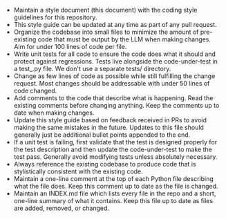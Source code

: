 - Maintain a style document (this document) with the coding style guidelines for this repository.
- This style guide can be updated at any time as part of any pull request.
- Organize the codebase into small files to minimize the amount of pre-existing code that must be output by the LLM when making changes. Aim for under 100 lines of code per file.
- Write unit tests for all code to ensure the code does what it should and protect against regressions. Tests live alongside the code-under-test in a test_<whatever>.py file. We don't use a separate tests/ directory.
- Change as few lines of code as possible while still fulfilling the change request. Most changes should be addressable with under 50 lines of code changed.
- Add comments to the code that describe what is happening. Read the existing comments before changing anything. Keep the comments up to date when making changes.
- Update this style guide based on feedback received in PRs to avoid making the same mistakes in the future. Updates to this file should generally just be additional bullet points appended to the end.
- If a unit test is failing, first validate that the test is designed properly for the test description and then update the code-under-test to make the test pass. Generally avoid modifying tests unless absolutely necessary.
- Always reference the existing codebase to produce code that is stylistically consistent with the existing code.
- Maintain a one-line comment at the top of each Python file describing what the file does. Keep this comment up to date as the file is changed.
- Maintain an INDEX.md file which lists every file in the repo and a short, one-line summary of what it contains. Keep this file up to date as files are added, removed, or changed.